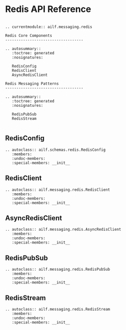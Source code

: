 # Redis API Reference

```{eval-rst}

.. currentmodule:: ailf.messaging.redis

Redis Core Components
-----------------------------------

.. autosummary::
   :toctree: generated
   :nosignatures:

   RedisConfig
   RedisClient
   AsyncRedisClient

Redis Messaging Patterns
-----------------------------------

.. autosummary::
   :toctree: generated
   :nosignatures:

   RedisPubSub
   RedisStream
   
```

## RedisConfig

```{eval-rst}
.. autoclass:: ailf.schemas.redis.RedisConfig
   :members:
   :undoc-members:
   :special-members: __init__
```

## RedisClient

```{eval-rst}
.. autoclass:: ailf.messaging.redis.RedisClient
   :members:
   :undoc-members:
   :special-members: __init__
```

## AsyncRedisClient

```{eval-rst}
.. autoclass:: ailf.messaging.redis.AsyncRedisClient
   :members:
   :undoc-members:
   :special-members: __init__
```

## RedisPubSub

```{eval-rst}
.. autoclass:: ailf.messaging.redis.RedisPubSub
   :members:
   :undoc-members:
   :special-members: __init__
```

## RedisStream

```{eval-rst}
.. autoclass:: ailf.messaging.redis.RedisStream
   :members:
   :undoc-members:
   :special-members: __init__
```

